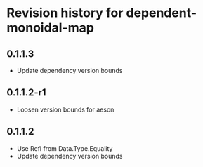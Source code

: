 # Revision history for dependent-monoidal-map

## 0.1.1.3

* Update dependency version bounds

## 0.1.1.2-r1

* Loosen version bounds for aeson

## 0.1.1.2

* Use Refl from Data.Type.Equality
* Update dependency version bounds
